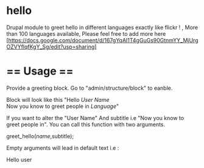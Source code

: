 hello
=====

Drupal module to greet hello in different languages exactly like flickr ! , More than 100 languages available,
Please feel free to add more here 
[https://docs.google.com/document/d/167gYqAI1T4gGuGs90GtnmYY_MjUrgOZVYflqfKgY_Sg/edit?usp=sharing]


== Usage ==
============

Provide a greeting block. Go to "admin/structure/block" to eanble.

Block will look like this 
"Hello <i>User Name</i></br>
Now you know to greet people in <i>Language</i>"

If you want to alter the "User Name" And subtitle i.e "Now you know to greet people in". You can call this function with two arguments.

greet_hello($name,$subtitle);

Empty arguments will lead in default text i.e :

Hello user</br>



